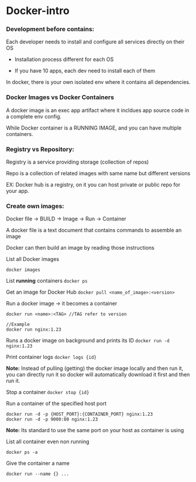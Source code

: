 # Docker-intro

### Development before contains:
Each developer needs to install and configure all services directly on their OS

- Installation process different for each OS

- If you have 10 apps, each dev need to install each of them

In docker, there is your own isolated env where it contains all dependencies.


### Docker Images vs Docker Containers

A docker image is an exec app artifact where it incldues app source code in a complete env config.

While Docker container is a RUNNING IMAGE, and you can have multiple containers.

### Registry vs Repository:

Registry is a service providing storage (collection of repos)

Repo is a collection of related images with same name but different versions

EX: Docker hub is a registry, on it you can host private or public repo for your app.

### Create own images:

Docker file → BUILD → Image → Run → Container

A docker file is a text document that contains commands to assemble an image

Docker can then build an image by reading those instructions

List all Docker images
```
docker images
```

List **running** containers
``` docker ps ```

Get an image for Docker Hub
``` docker pull <name_of_image>:<version> ```

Run a docker image → it becomes a container
```
docker run <name>:<TAG> //TAG refer to version
```
```
//Example
docker run nginx:1.23
```

Runs a docker image on background and prints its ID 
``` docker run -d nginx:1.23 ```

Print container logs
``` docker logs {id} ```

**Note:** Instead of pulling (getting) the docker image locally and then run it, you can directly run it so docker will automatically download it first and then run it.

Stop a container
``` docker stop {id} ```

Run a container of the specified host port
```
docker run -d -p {HOST_PORT}:{CONTAINER_PORT} nginx:1.23
docker run -d -p 9000:80 nginx:1.23
```
**Note:** Its standard to use the same port on your host as container is using

List all container even non running
```
docker ps -a
```

Give the container a name
```
docker run --name {} ...
```






